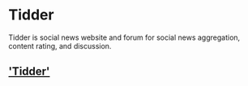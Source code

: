 # Tidder
Tidder is social news website and forum for social news aggregation, content rating, and discussion.
## ['Tidder'](https://tidder.pythonanywhere.com/)

